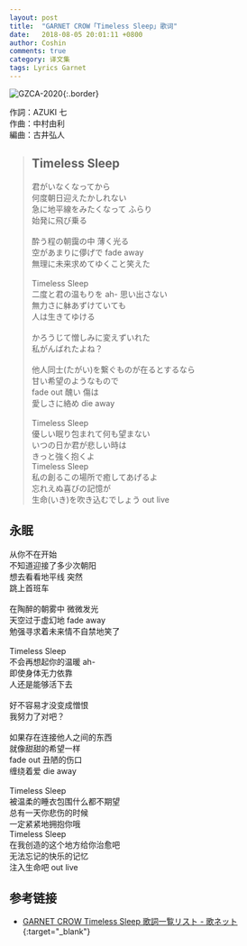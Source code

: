 ```yaml
---
layout: post
title:  "GARNET CROW「Timeless Sleep」歌词"
date:   2018-08-05 20:01:11 +0800
author: Coshin
comments: true
category: 译文集
tags: Lyrics Garnet
---
```

![GZCA-2020](https://ganekuro.github.io/images/discography/single/GZCA-2020.jpg){:.border}

作詞：AZUKI 七<br>
作曲：中村由利<br>
編曲：古井弘人

<blockquote class="original">
  <h2>Timeless Sleep</h2>
  <p>
    君がいなくなってから<br>
    何度朝日迎えたかしれない<br>
    急に地平線をみたくなって ふらり<br>
    始発に飛び乗る<br>
    <br>
    酔う程の朝靄の中 薄く光る<br>
    空があまりに儚げで fade away<br>
    無理に未来求めてゆくこと笑えた<br>
    <br>
    Timeless Sleep<br>
    二度と君の温もりを ah- 思い出さない<br>
    無力さに躰あずけていても<br>
    人は生きてゆける<br>
    <br>
    かろうじて憎しみに変えずいれた<br>
    私がんばれたよね？<br>
    <br>
    他人同士(たがい)を繋ぐものが在るとするなら<br>
    甘い希望のようなもので<br>
    fade out 醜い 傷は<br>
    愛しさに絡め die away<br>
    <br>
    Timeless Sleep<br>
    優しい眠り包まれて何も望まない<br>
    いつの日か君が悲しい時は<br>
    きっと強く抱くよ<br>
    Timeless Sleep<br>
    私の創るこの場所で癒してあげるよ<br>
    忘れえぬ喜びの記憶が<br>
    生命(いき)を吹き込むでしょう out live
  </p>
</blockquote>

<div class="translation">
  <h2>永眠</h2>
  <p>
    从你不在开始<br>
    不知道迎接了多少次朝阳<br>
    想去看看地平线 突然<br>
    跳上首班车<br>
    <br>
    在陶醉的朝雾中 微微发光<br>
    天空过于虚幻地 fade away<br>
    勉强寻求着未来情不自禁地笑了<br>
    <br>
    Timeless Sleep<br>
    不会再想起你的温暖 ah-<br>
    即使身体无力依靠<br>
    人还是能够活下去<br>
    <br>
    好不容易才没变成憎恨<br>
    我努力了对吧？<br>
    <br>
    如果存在连接他人之间的东西<br>
    就像甜甜的希望一样<br>
    fade out 丑陋的伤口<br>
    缠绕着爱 die away<br>
    <br>
    Timeless Sleep<br>
    被温柔的睡衣包围什么都不期望<br>
    总有一天你悲伤的时候<br>
    一定紧紧地拥抱你哦<br>
    Timeless Sleep<br>
    在我创造的这个地方给你治愈吧<br>
    无法忘记的快乐的记忆<br>
    注入生命吧 out live
  </p>
</div>

## 参考链接

* [GARNET CROW Timeless Sleep 歌詞一覧リスト - 歌ネット](https://www.uta-net.com/song/20123/){:target="_blank"}
